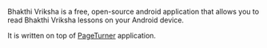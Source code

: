 Bhakthi Vriksha is a free, open-source android application that allows you to read Bhakthi Vriksha lessons on your Android device.

It is written on top of [PageTurner](http://www.pageturner-reader.org) application.
